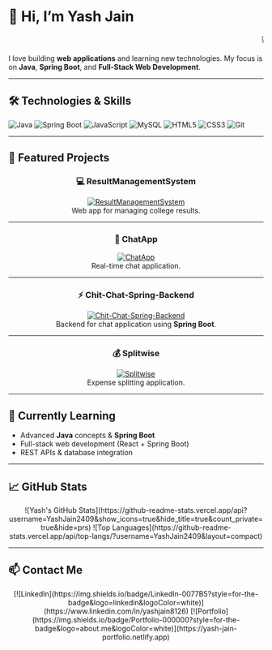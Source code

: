 # 👋 Hi, I’m Yash Jain
<marquee>💻 Aspiring Java & Web Developer | 📍 Surat, India 🌐</marquee>

I love building **web applications** and learning new technologies. My focus is on **Java**, **Spring Boot**, and **Full-Stack Web Development**.

---

## 🛠️ Technologies & Skills

![Java](https://img.shields.io/badge/Java-ED8B00?style=for-the-badge&logo=java&logoColor=white) 
![Spring Boot](https://img.shields.io/badge/Spring%20Boot-6DB33F?style=for-the-badge&logo=spring&logoColor=white) 
![JavaScript](https://img.shields.io/badge/JavaScript-F7DF1E?style=for-the-badge&logo=javascript&logoColor=black) 
![MySQL](https://img.shields.io/badge/MySQL-4479A1?style=for-the-badge&logo=mysql&logoColor=white) 
![HTML5](https://img.shields.io/badge/HTML5-E34F26?style=for-the-badge&logo=html5&logoColor=white) 
![CSS3](https://img.shields.io/badge/CSS3-1572B6?style=for-the-badge&logo=css3&logoColor=white) 
![Git](https://img.shields.io/badge/Git-F05032?style=for-the-badge&logo=git&logoColor=white)

---

## 📂 Featured Projects

<div align="center">

### 💻 ResultManagementSystem
[![ResultManagementSystem](https://img.shields.io/badge/ResultManagementSystem-JavaScript-blue?style=for-the-badge)](https://github.com/YashJain2409/ResultManagementSystem)  
Web app for managing college results.

---

### 💬 ChatApp
[![ChatApp](https://img.shields.io/badge/ChatApp-JavaScript-purple?style=for-the-badge)](https://github.com/YashJain2409/ChatApp)  
Real-time chat application.

---

### ⚡ Chit-Chat-Spring-Backend
[![Chit-Chat-Spring-Backend](https://img.shields.io/badge/Chit--Chat--Spring--Backend-Java-green?style=for-the-badge)](https://github.com/YashJain2409/Chit-Chat-Spring-Backend)  
Backend for chat application using **Spring Boot**.

---

### 💰 Splitwise
[![Splitwise](https://img.shields.io/badge/Splitwise-Java-red?style=for-the-badge)](https://github.com/YashJain2409/Splitwise)  
Expense splitting application.

</div>

---

## 🌱 Currently Learning

- Advanced **Java** concepts & **Spring Boot**  
- Full-stack web development (React + Spring Boot)  
- REST APIs & database integration  

---

## 📈 GitHub Stats

<div align="center">
  ![Yash's GitHub Stats](https://github-readme-stats.vercel.app/api?username=YashJain2409&show_icons=true&hide_title=true&count_private=true&hide=prs)  
  ![Top Languages](https://github-readme-stats.vercel.app/api/top-langs/?username=YashJain2409&layout=compact)
</div>

---

## 📫 Contact Me

<div align="center">
[![LinkedIn](https://img.shields.io/badge/LinkedIn-0077B5?style=for-the-badge&logo=linkedin&logoColor=white)](https://www.linkedin.com/in/yashjain8126)  
[![Portfolio](https://img.shields.io/badge/Portfolio-000000?style=for-the-badge&logo=about.me&logoColor=white)](https://yash-jain-portfolio.netlify.app)
</div>
